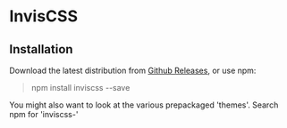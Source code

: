 # InvisCSS

## Installation

Download the latest distribution from [Github Releases](https://github.com/cmroanirgo/inviscss/releases), or use npm:

> npm install inviscss --save

You might also want to look at the various prepackaged 'themes'. Search npm for 'inviscss-'



